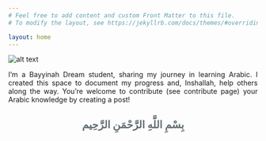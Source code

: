 ```yaml
---
# Feel free to add content and custom Front Matter to this file.
# To modify the layout, see https://jekyllrb.com/docs/themes/#overriding-theme-defaults

layout: home
---
```


![alt text](https://i.imgur.com/pp98vlm.png "main")

<p style="text-align: justify;">
I’m a Bayyinah Dream student, sharing my journey in learning Arabic. I created this space to document my progress and, Inshallah, help others along the way. You’re welcome to contribute (see contribute page) your Arabic knowledge by creating a post! 
</p>

<h2 class="ar-r" style="text-align:center; color: #636e72;" > بِسْمِ اللَّهِ الرَّحْمَنِ الرَّحِيم </h2>